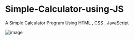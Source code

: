 # Simple-Calculator-using-JS
A Simple Calculator Program Using HTML , CSS , JavaScript

![image](https://github.com/TharinduThilakshana/Simple-Calculator-using-JS/assets/91044135/458fc80c-0a1a-4a58-a314-7d420a2e7f4f)
